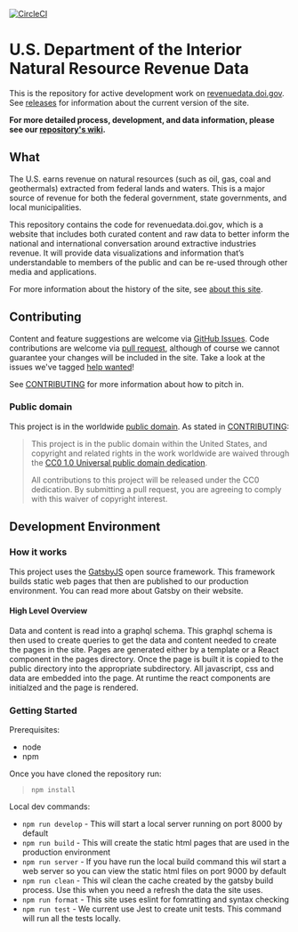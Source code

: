 [![CircleCI](https://circleci.com/gh/onrr/doi-extractives-data/tree/dev.svg?style=svg)](https://circleci.com/gh/onrr/doi-extractives-data/tree/dev)

# U.S. Department of the Interior Natural Resource Revenue Data

This is the repository for active development work on [revenuedata.doi.gov](https://revenuedata.doi.gov). See [releases](https://github.com/onrr/doi-extractives-data/releases) for information about the current version of the site.

**For more detailed process, development, and data information, please see our [repository's wiki](https://github.com/onrr/doi-extractives-data/wiki).**

## What

The U.S. earns revenue on natural resources (such as oil, gas, coal and geothermals) extracted from federal lands and waters. This is a major source of revenue for both the federal government, state governments, and local municipalities.

This repository contains the code for revenuedata.doi.gov, which is a website that includes both curated content and raw data to better inform the national and international conversation around extractive industries revenue. It will provide data visualizations and information that’s  understandable to members of the public and can be re-used through other media and applications.

For more information about the history of the site, see [about this site](https://revenuedata.doi.gov/about/).

## Contributing
Content and feature suggestions are welcome via [GitHub Issues](https://github.com/18F/doi-extractives-data/issues). Code contributions are welcome via [pull request](https://help.github.com/articles/using-pull-requests/), although of course we cannot guarantee your changes will be included in the site. Take a look at the issues we've tagged [help wanted](https://github.com/onrr/doi-extractives-data/issues?q=is%3Aopen+is%3Aissue+label%3A%22help+wanted%22)!

See [CONTRIBUTING](CONTRIBUTING.md) for more information about how to pitch in.

### Public domain

This project is in the worldwide [public domain](LICENSE.md). As stated in [CONTRIBUTING](CONTRIBUTING.md):

> This project is in the public domain within the United States, and copyright and related rights in the work worldwide are waived through the [CC0 1.0 Universal public domain dedication](https://creativecommons.org/publicdomain/zero/1.0/).
>
> All contributions to this project will be released under the CC0 dedication. By submitting a pull request, you are agreeing to comply with this waiver of copyright interest.

[Ruby]: https://www.ruby-lang.org/en/
[Jekyll]: http://jekyllrb.com/
[Node]: https://nodejs.org/en/

## Development Environment

### How it works
This project uses the [GatsbyJS](https://www.gatsbyjs.org/) open source framework. This framework builds static web pages that then are published to our production environment. You can read more about Gatsby on their website.

#### High Level Overview
Data and content is read into a graphql schema. This graphql schema is then used to create queries to get the data and content needed to create the pages in the site. Pages are generated either by a template or a React component in the pages directory. Once the page is built it is copied to the public directory into the appropriate subdirectory. All javascript, css and data are embedded into the page. At runtime the react components are initialzed and the page is rendered.








### Getting Started
Prerequisites:
- node
- npm

Once you have cloned the repository run:
> `npm install`

Local dev commands:
- `npm run develop` - This will start a local server running on port 8000 by default
- `npm run build` - This will create the static html pages that are used in the production environment
- `npm run server` - If you have run the local build command this wil start a web server so you can view the static html files on port 9000 by default
- `npm run clean` - This wil clean the cache created by the gatsby build process. Use this when you need a refresh the data the site uses.
- `npm run format` - This site uses eslint for fomratting and syntax checking
- `npm run test` - We current use Jest to create unit tests. This command will run all the tests locally.



